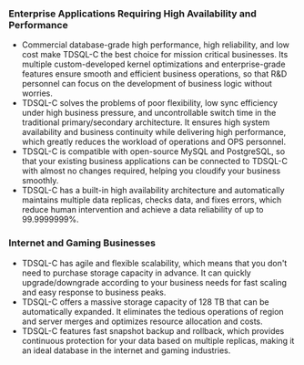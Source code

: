 
### Enterprise Applications Requiring High Availability and Performance
- Commercial database-grade high performance, high reliability, and low cost make TDSQL-C the best choice for mission critical businesses. Its multiple custom-developed kernel optimizations and enterprise-grade features ensure smooth and efficient business operations, so that R&D personnel can focus on the development of business logic without worries.
- TDSQL-C solves the problems of poor flexibility, low sync efficiency under high business pressure, and uncontrollable switch time in the traditional primary/secondary architecture. It ensures high system availability and business continuity while delivering high performance, which greatly reduces the workload of operations and OPS personnel.
- TDSQL-C is compatible with open-source MySQL and PostgreSQL, so that your existing business applications can be connected to TDSQL-C with almost no changes required, helping you cloudify your business smoothly.
- TDSQL-C has a built-in high availability architecture and automatically maintains multiple data replicas, checks data, and fixes errors, which reduce human intervention and achieve a data reliability of up to 99.9999999%.


### Internet and Gaming Businesses
- TDSQL-C has agile and flexible scalability, which means that you don't need to purchase storage capacity in advance. It can quickly upgrade/downgrade according to your business needs for fast scaling and easy response to business peaks.
- TDSQL-C offers a massive storage capacity of 128 TB that can be automatically expanded. It eliminates the tedious operations of region and server merges and optimizes resource allocation and costs.
- TDSQL-C features fast snapshot backup and rollback, which provides continuous protection for your data based on multiple replicas, making it an ideal database in the internet and gaming industries.
